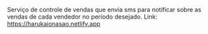 Serviço de controle de vendas que envia sms para notificar sobre as vendas de cada vendedor no período desejado.
Link: 
https://harukaionasao.netlify.app
